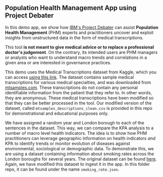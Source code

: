 ## Population Health Management App using Project Debater

In this demo app, we show how [IBM's Project Debater](https://research.ibm.com/interactive/project-debater/) can assist **Population Health Management** (PHM) experts and practitioners uncover and exploit insights from unstructured data in the form of medical transcriptions. 

This tool **is not meant to give medical advice or to replace a professional doctor's judgement**. On the contrary, its intended users are PHM managers or analysts who want to understand macro trends and correlations in a given area or are interested in governance practices.

This demo uses the Medical Transcriptions dataset from Kaggle, which you can access [using this link](https://www.kaggle.com/tboyle10/medicaltranscriptions). The dataset contains sample medical transcriptions for various medical specialties, and was downloaded from [mtsamples.com](https://mtsamples.com/). These transcriptions do not contain any personal identifiable information from the patient that they refer to. In other words, they are anonymous. These medical transcriptions have been modified so that they can be better processed in the tool. Our modified version of the dataset, called `mtsamples_descriptions_clean.csv` is provided in this repo for demonstrational and educational purposes only.

We have assigned a random year and London borough to each of the sentences in the dataset. This way, we can compare the KPA analysis to a number of macro level health indicators. The idea is to show how PHM practitioners can leverage geographic information on health indicators _and_ KPA to identify trends or monitor evolution of diseases against environmental, sociological or demographic data. To demonstrate this, we are using a dataset containing information about smoking rates across the London boroughs for several years. The original dataset can be found [here](https://digital.nhs.uk/data-and-information/publications/statistical/statistics-on-smoking/statistics-on-smoking-england-2019). Again, we have modified this dataset to ingest it in the app. In this folder repo, it can be found under the name `smoking_rate.json`.
